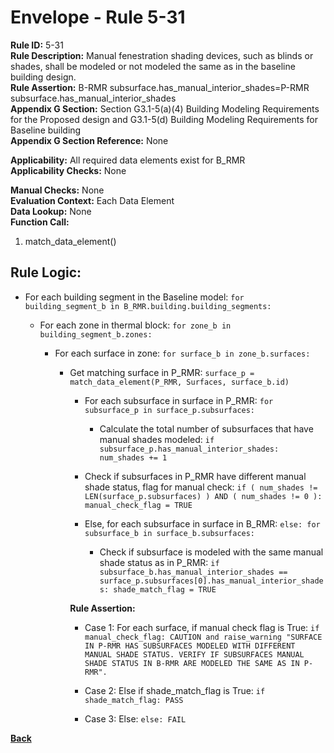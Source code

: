 
# Envelope - Rule 5-31  

**Rule ID:** 5-31  
**Rule Description:** Manual fenestration shading devices, such as blinds or shades, shall be modeled or not modeled the same as in the baseline building design.  
**Rule Assertion:** B-RMR subsurface.has_manual_interior_shades=P-RMR subsurface.has_manual_interior_shades  
**Appendix G Section:** Section G3.1-5(a)(4) Building Modeling Requirements for the Proposed design and G3.1-5(d) Building Modeling Requirements for Baseline building  
**Appendix G Section Reference:**  None

**Applicability:** All required data elements exist for B_RMR  
**Applicability Checks:** None  

**Manual Checks:** None  
**Evaluation Context:**  Each Data Element  
**Data Lookup:** None  
**Function Call:**  

  1. match_data_element()

## Rule Logic:

- For each building segment in the Baseline model: `for building_segment_b in B_RMR.building.building_segments:`

  - For each zone in thermal block: `for zone_b in building_segment_b.zones:`

    - For each surface in zone: `for surface_b in zone_b.surfaces:`

      - Get matching surface in P_RMR: `surface_p = match_data_element(P_RMR, Surfaces, surface_b.id)`

        - For each subsurface in surface in P_RMR: `for subsurface_p in surface_p.subsurfaces:`

          - Calculate the total number of subsurfaces that have manual shades modeled: `if subsurface_p.has_manual_interior_shades: num_shades += 1`

        - Check if subsurfaces in P_RMR have different manual shade status, flag for manual check: `if ( num_shades != LEN(surface_p.subsurfaces) ) AND ( num_shades != 0 ): manual_check_flag = TRUE`

        - Else, for each subsurface in surface in B_RMR: `else: for subsurface_b in surface_b.subsurfaces:`

          - Check if subsurface is modeled with the same manual shade status as in P_RMR: `if subsurface_b.has_manual_interior_shades == surface_p.subsurfaces[0].has_manual_interior_shades: shade_match_flag = TRUE`

        **Rule Assertion:**

        - Case 1: For each surface, if manual check flag is True: `if manual_check_flag: CAUTION and raise_warning "SURFACE IN P-RMR HAS SUBSURFACES MODELED WITH DIFFERENT MANUAL SHADE STATUS. VERIFY IF SUBSURFACES MANUAL SHADE STATUS IN B-RMR ARE MODELED THE SAME AS IN P-RMR".`

        - Case 2: Else if shade_match_flag is True: `if shade_match_flag: PASS`

        - Case 3: Else: `else: FAIL`

**[Back](../_toc.md)**
